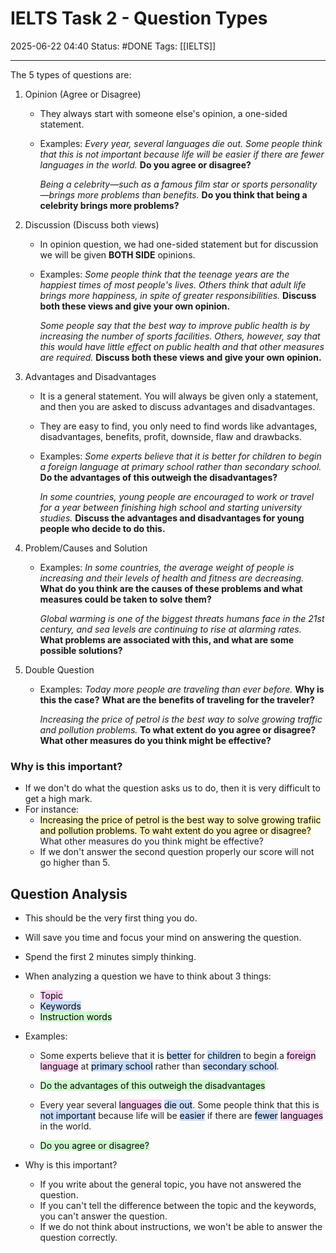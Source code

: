 # IELTS Task 2 - Question Types

2025-06-22 04:40
Status: #DONE 
Tags: [[IELTS]]

---
The 5 types of questions are:
1. Opinion (Agree or Disagree)
	- They always start with someone else's opinion, a one-sided statement.
	- Examples:
		*Every year, several languages die out. Some people think that this is not important because life will be easier if there are fewer languages in the world.*
		**Do you agree or disagree?**
		
		*Being a celebrity—such as a famous film star or sports personality—brings more problems than benefits.*
		**Do you think that being a celebrity brings more problems?**
		
2. Discussion (Discuss both views)
	- In opinion question, we had one-sided statement but for discussion we will be given **BOTH SIDE** opinions.
	- Examples:
		*Some people think that the teenage years are the happiest times of most people's lives. Others think that adult life brings more happiness, in spite of greater responsibilities.*
		**Discuss both these views and give your own opinion.**
		
		*Some people say that the best way to improve public health is by increasing the number of sports facilities. Others, however, say that this would have little effect on public health and that other measures are required.*
		**Discuss both these views and give your own opinion.**
3. Advantages and Disadvantages
	- It is a general statement. You will always be given only a statement, and then you are asked to discuss advantages and disadvantages.
	- They are easy to find, you only need to find words like advantages, disadvantages, benefits, profit, downside, flaw and drawbacks.
	- Examples:
		*Some experts believe that it is better for children to begin a foreign language at primary school rather than secondary school.*
		**Do the advantages of this outweigh the disadvantages?**  
		
		*In some countries, young people are encouraged to work or travel for a year between finishing high school and starting university studies.*
		**Discuss the advantages and disadvantages for young people who decide to do this.**
		
4. Problem/Causes and Solution
	- Examples:
		*In some countries, the average weight of people is increasing and their levels of health and fitness are decreasing.*
		**What do you think are the causes of these problems and what measures could be taken to solve them?**
		
		*Global warming is one of the biggest threats humans face in the 21st century, and sea levels are continuing to rise at alarming rates.*
		**What problems are associated with this, and what are some possible solutions?**
		
5. Double Question
	- Examples:
		*Today more people are traveling than ever before.*
		**Why is this the case?**
		**What are the benefits of traveling for the traveler?**
		
		*Increasing the price of petrol is the best way to solve growing traffic and pollution problems.*
		**To what extent do you agree or disagree?**
		**What other measures do you think might be effective?**
### Why is this important?
- If we don't do what the question asks us to do, then it is very difficult to get a high mark.
- For instance:
	- <mark style="background: #FFF3A3A6;">Increasing the price of petrol is the best way to solve growing trafiic and pollution problems.
	  To waht extent do you agree or disagree?</mark>
	  What other measures do you think might be effective?
	- If we don't answer the second question properly our score will not go higher than 5.

## Question Analysis
- This should be the very first thing you do.
- Will save you time and focus your mind on answering the question.
- Spend the first 2 minutes simply thinking.
- When analyzing a question we have to think about 3 things:
	- <mark style="background: #FFB8EBA6;">Topic</mark>
	- <mark style="background: #ADCCFFA6;">Keywords</mark>
	- <mark style="background: #BBFABBA6;">Instruction words</mark>
	
- Examples:
	- Some experts believe that it is <mark style="background: #ADCCFFA6;">better</mark> for <mark style="background: #ADCCFFA6;">children</mark> to begin a <mark style="background: #FFB8EBA6;">foreign language</mark> at <mark style="background: #ADCCFFA6;">primary school</mark> rather than <mark style="background: #ADCCFFA6;">secondary school</mark>.
	- <mark style="background: #BBFABBA6;">Do the advantages of this outweigh the disadvantages</mark>
	
	- Every year several <mark style="background: #FFB8EBA6;">languages</mark> <mark style="background: #ADCCFFA6;">die out</mark>. Some people think that this is <mark style="background: #ADCCFFA6;">not important</mark> because life will be <mark style="background: #ADCCFFA6;">easier</mark> if there are <mark style="background: #ADCCFFA6;">fewer</mark> <mark style="background: #FFB8EBA6;">languages</mark> in the world.
	- <mark style="background: #BBFABBA6;">Do you agree or disagree?</mark>
- Why is this important?
	- If you write about the general topic, you have not answered the question.
	- If you can't tell the difference between the topic and the keywords, you can't answer the question.
	- If we do not think about instructions, we won't be able to answer the question correctly.